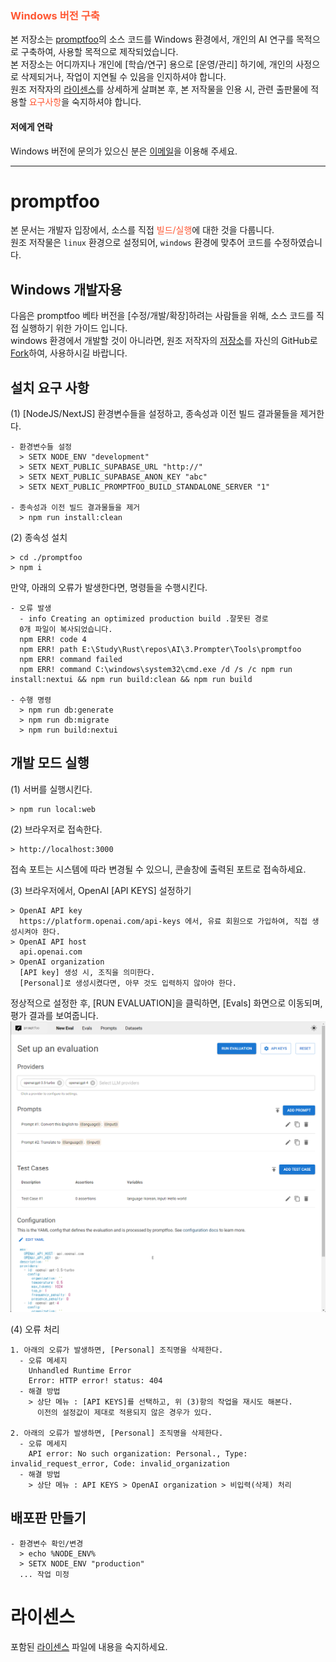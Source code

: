 ### <font color="#FF5733">Windows 버전 구축</font>

본 저장소는 [promptfoo](https://github.com/promptfoo/promptfoo)의 소스 코드를 Windows 환경에서, 개인의 AI 연구를 목적으로 구축하여, 사용할 목적으로 제작되었습니다.<br/>
본 저장소는 어디까지나 개인에 [학습/연구] 용으로 [운영/관리] 하기에, 개인의 사정으로 삭제되거나, 작업이 지연될 수 있음을 인지하셔야 합니다.<br/>
원조 저작자의 [라이센스](./LICENSE)를 상세하게 살펴본 후, 본 저작물을 인용 시, 관련 출판물에 적용할 <font color="#FF5733">요구사항</font>을 숙지하셔야 합니다.

#### 저에게 연락
Windows 버전에 문의가 있으신 분은 <a href="mailto:osoi@naver.com">이메일</a>을 이용해 주세요.


----------------------------------

# promptfoo

본 문서는 개발자 입장에서, 소스를 직접 <font color="#FF5733">빌드/실행</font>에 대한 것을 다룹니다.<br/>
원조 저작물은 `linux` 환경으로 설정되어, `windows` 환경에 맞추어 코드를 수정하였습니다.


## Windows 개발자용

다음은 promptfoo 베타 버전을 [수정/개발/확장]하려는 사람들을 위해, 소스 코드를 직접 실행하기 위한 가이드 입니다.<br/>
windows 환경에서 개발할 것이 아니라면, 원조 저작자의 [저장소](https://github.com/promptfoo/promptfoo)를 자신의 GitHub로 [Fork](https://github.com/promptfoo/promptfoo/fork)하여, 사용하시길 바랍니다.


## 설치 요구 사항

(1) [NodeJS/NextJS] 환경변수들을 설정하고, 종속성과 이전 빌드 결과물들을 제거한다.
```
- 환경변수들 설정
  > SETX NODE_ENV "development"
  > SETX NEXT_PUBLIC_SUPABASE_URL "http://"
  > SETX NEXT_PUBLIC_SUPABASE_ANON_KEY "abc"
  > SETX NEXT_PUBLIC_PROMPTFOO_BUILD_STANDALONE_SERVER "1"

- 종속성과 이전 빌드 결과물들을 제거
  > npm run install:clean
```

(2) 종속성 설치
```
> cd ./promptfoo
> npm i
```

만약, 아래의 오류가 발생한다면, 명령들을 수행시킨다.
```
- 오류 발생
  - info Creating an optimized production build .잘못된 경로
  0개 파일이 복사되었습니다.
  npm ERR! code 4
  npm ERR! path E:\Study\Rust\repos\AI\3.Prompter\Tools\promptfoo
  npm ERR! command failed
  npm ERR! command C:\windows\system32\cmd.exe /d /s /c npm run install:nextui && npm run build:clean && npm run build

- 수행 명령
  > npm run db:generate
  > npm run db:migrate
  > npm run build:nextui
```


## 개발 모드 실행

(1) 서버를 실행시킨다.
```
> npm run local:web
```

(2) 브라우저로 접속한다.
```
> http://localhost:3000
```
접속 포트는 시스템에 따라 변경될 수 있으니, 콘솔창에 출력된 포트로 접속하세요.

(3) 브라우저에서, OpenAI [API KEYS] 설정하기
```
> OpenAI API key
  https://platform.openai.com/api-keys 에서, 유료 회원으로 가입하여, 직접 생성시켜야 한다.
> OpenAI API host
  api.openai.com
> OpenAI organization
  [API key] 생성 시, 조직을 의미한다.
  [Personal]로 생성시켰다면, 아무 것도 입력하지 않아야 한다.
```
정상적으로 설정한 후, [RUN EVALUATION]을 클릭하면, [Evals] 화면으로 이동되며, 평가 결과를 보여줍니다.<br/>
<img width="772" alt="New Eval" src="./images/cap-new-eval.png">

(4) 오류 처리
```
1. 아래의 오류가 발생하면, [Personal] 조직명을 삭제한다.
  - 오류 메세지
    Unhandled Runtime Error
    Error: HTTP error! status: 404
  - 해결 방법
    > 상단 메뉴 : [API KEYS]를 선택하고, 위 (3)항의 작업을 재시도 해본다.
      이전의 설정값이 제대로 적용되지 않은 경우가 있다.

2. 아래의 오류가 발생하면, [Personal] 조직명을 삭제한다.
  - 오류 메세지
    API error: No such organization: Personal., Type: invalid_request_error, Code: invalid_organization
  - 해결 방법
    > 상단 메뉴 : API KEYS > OpenAI organization > 비입력(삭제) 처리
```


## 배포판 만들기
```
- 환경변수 확인/변경
  > echo %NODE_ENV%
  > SETX NODE_ENV "production"
  ... 작업 미정
```


# 라이센스

포함된 [라이센스](./LICENSE) 파일에 내용을 숙지하세요.
